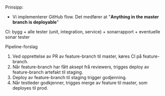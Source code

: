 Prinsipp:
* Vi implementerer GitHub flow. Det medfører at "__Anything in the master branch is deployable__"

CI: bygg + alle tester (unit, integration, service) + sonarrapport + eventuelle sonar tester

Pipeline-forslag
1. Ved opprettelse av PR av feature-branch til master, køres CI på feature-branch.
2. Når feature-branch har fått aksept frå reviewers, trigges deploy av feature-branch artefakt til staging.
3. Deploy av feature-branch til staging trigger godjenning.
4. Når testleder godkjenner, trigges merge av feature til master, som deployes til prod.
